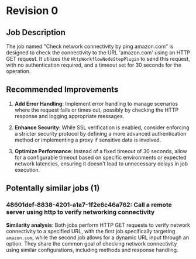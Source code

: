 
# Revision 0

## Job Description
The job named "Check network connectivity by ping amazon.com" is designed to check the connectivity to the URL 'amazon.com' using an HTTP GET request. It utilizes the `HttpWorkflowNodeStepPlugin` to send this request, with no authentication required, and a timeout set for 30 seconds for the operation.

## Recommended Improvements
1. **Add Error Handling**: Implement error handling to manage scenarios where the request fails or times out, possibly by checking the HTTP response and logging appropriate messages.
  
2. **Enhance Security**: While SSL verification is enabled, consider enforcing a stricter security protocol by defining a more advanced authentication method or implementing a proxy if sensitive data is involved.

3. **Optimize Performance**: Instead of a fixed timeout of 30 seconds, allow for a configurable timeout based on specific environments or expected network latencies, ensuring it doesn't lead to unnecessary delays in job execution.
## Potentally similar jobs (1)
### 48601def-8838-4201-a1a7-1f2e6c46a762: Call a remote server using http to verify networking connectivity

**Similarity analysis**: Both jobs perform HTTP GET requests to verify network connectivity to a specified URL, with the first job specifically targeting `amazon.com`, while the second job allows for a dynamic URL input through an option. They share the common goal of checking network connectivity using similar configurations, including methods and response handling.

